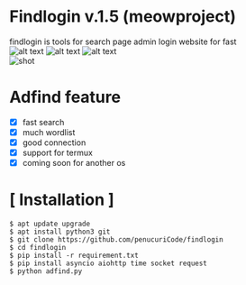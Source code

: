 # Findlogin v.1.5 (meowproject)

findlogin is tools for search page admin login website for fast<br>
![alt text](https://img.shields.io/badge/Coded-penucuriCode-blue.svg)
![alt text](https://img.shields.io/badge/Size-143.00KB-yellow.svg)
![alt text](https://img.shields.io/badge/Python-3-green.svg)<br>
![shot](https://github.com/penucuriCode/findlogin/blob/main/img/result.PNG)


# Adfind feature
- [x] fast search
- [x] much wordlist
- [x] good connection
- [x] support for termux
- [x] coming soon for another os

# [ Installation ]
```
$ apt update upgrade
$ apt install python3 git
$ git clone https://github.com/penucuriCode/findlogin
$ cd findlogin
$ pip install -r requirement.txt
$ pip install asyncio aiohttp time socket request
$ python adfind.py
```
